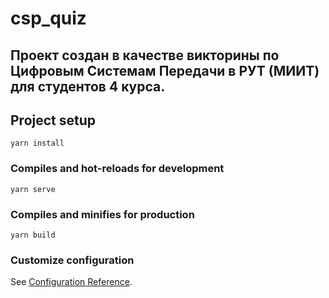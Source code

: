 # csp_quiz

## Проект создан в качестве викторины по Цифровым Системам Передачи в РУТ (МИИТ) для студентов 4 курса.

## Project setup
```
yarn install
```

### Compiles and hot-reloads for development
```
yarn serve
```

### Compiles and minifies for production
```
yarn build
```

### Customize configuration
See [Configuration Reference](https://cli.vuejs.org/config/).
